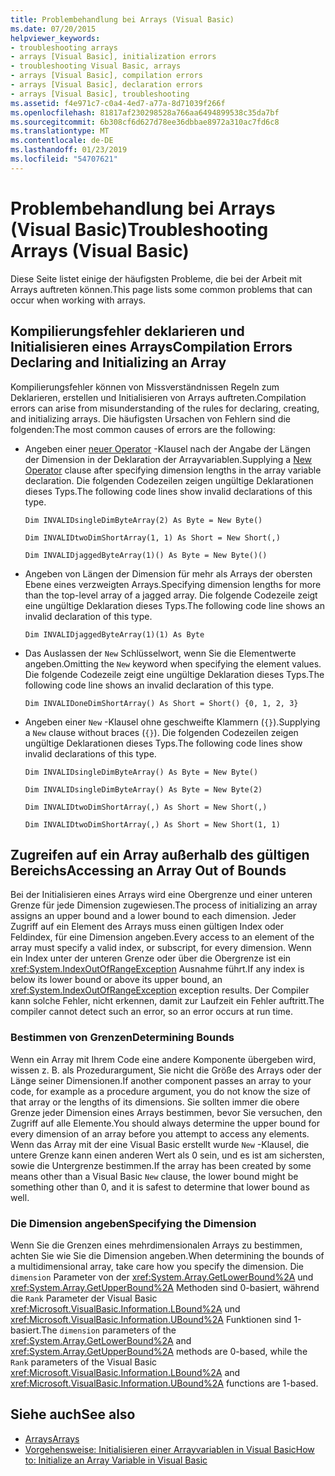 ```yaml
---
title: Problembehandlung bei Arrays (Visual Basic)
ms.date: 07/20/2015
helpviewer_keywords:
- troubleshooting arrays
- arrays [Visual Basic], initialization errors
- troubleshooting Visual Basic, arrays
- arrays [Visual Basic], compilation errors
- arrays [Visual Basic], declaration errors
- arrays [Visual Basic], troubleshooting
ms.assetid: f4e971c7-c0a4-4ed7-a77a-8d71039f266f
ms.openlocfilehash: 81817af230298528a766aa6494899538c35da7bf
ms.sourcegitcommit: 6b308cf6d627d78ee36dbbae8972a310ac7fd6c8
ms.translationtype: MT
ms.contentlocale: de-DE
ms.lasthandoff: 01/23/2019
ms.locfileid: "54707621"
---
```

# <a name="troubleshooting-arrays-visual-basic"></a><span data-ttu-id="6cd6a-102">Problembehandlung bei Arrays (Visual Basic)</span><span class="sxs-lookup"><span data-stu-id="6cd6a-102">Troubleshooting Arrays (Visual Basic)</span></span>
<span data-ttu-id="6cd6a-103">Diese Seite listet einige der häufigsten Probleme, die bei der Arbeit mit Arrays auftreten können.</span><span class="sxs-lookup"><span data-stu-id="6cd6a-103">This page lists some common problems that can occur when working with arrays.</span></span>  
  
## <a name="compilation-errors-declaring-and-initializing-an-array"></a><span data-ttu-id="6cd6a-104">Kompilierungsfehler deklarieren und Initialisieren eines Arrays</span><span class="sxs-lookup"><span data-stu-id="6cd6a-104">Compilation Errors Declaring and Initializing an Array</span></span>  
 <span data-ttu-id="6cd6a-105">Kompilierungsfehler können von Missverständnissen Regeln zum Deklarieren, erstellen und Initialisieren von Arrays auftreten.</span><span class="sxs-lookup"><span data-stu-id="6cd6a-105">Compilation errors can arise from misunderstanding of the rules for declaring, creating, and initializing arrays.</span></span> <span data-ttu-id="6cd6a-106">Die häufigsten Ursachen von Fehlern sind die folgenden:</span><span class="sxs-lookup"><span data-stu-id="6cd6a-106">The most common causes of errors are the following:</span></span>  
  
-   <span data-ttu-id="6cd6a-107">Angeben einer [neuer Operator](../../../../visual-basic/language-reference/operators/new-operator.md) -Klausel nach der Angabe der Längen der Dimension in der Deklaration der Arrayvariablen.</span><span class="sxs-lookup"><span data-stu-id="6cd6a-107">Supplying a [New Operator](../../../../visual-basic/language-reference/operators/new-operator.md) clause after specifying dimension lengths in the array variable declaration.</span></span> <span data-ttu-id="6cd6a-108">Die folgenden Codezeilen zeigen ungültige Deklarationen dieses Typs.</span><span class="sxs-lookup"><span data-stu-id="6cd6a-108">The following code lines show invalid declarations of this type.</span></span>  
  
     `Dim INVALIDsingleDimByteArray(2) As Byte = New Byte()`  
  
     `Dim INVALIDtwoDimShortArray(1, 1) As Short = New Short(,)`  
  
     `Dim INVALIDjaggedByteArray(1)() As Byte = New Byte()()`  
  
-   <span data-ttu-id="6cd6a-109">Angeben von Längen der Dimension für mehr als Arrays der obersten Ebene eines verzweigten Arrays.</span><span class="sxs-lookup"><span data-stu-id="6cd6a-109">Specifying dimension lengths for more than the top-level array of a jagged array.</span></span> <span data-ttu-id="6cd6a-110">Die folgende Codezeile zeigt eine ungültige Deklaration dieses Typs.</span><span class="sxs-lookup"><span data-stu-id="6cd6a-110">The following code line shows an invalid declaration of this type.</span></span>  
  
     `Dim INVALIDjaggedByteArray(1)(1) As Byte`  
  
-   <span data-ttu-id="6cd6a-111">Das Auslassen der `New` Schlüsselwort, wenn Sie die Elementwerte angeben.</span><span class="sxs-lookup"><span data-stu-id="6cd6a-111">Omitting the `New` keyword when specifying the element values.</span></span> <span data-ttu-id="6cd6a-112">Die folgende Codezeile zeigt eine ungültige Deklaration dieses Typs.</span><span class="sxs-lookup"><span data-stu-id="6cd6a-112">The following code line shows an invalid declaration of this type.</span></span>  
  
     `Dim INVALIDoneDimShortArray() As Short = Short() {0, 1, 2, 3}`  
  
-   <span data-ttu-id="6cd6a-113">Angeben einer `New` -Klausel ohne geschweifte Klammern (`{}`).</span><span class="sxs-lookup"><span data-stu-id="6cd6a-113">Supplying a `New` clause without braces (`{}`).</span></span> <span data-ttu-id="6cd6a-114">Die folgenden Codezeilen zeigen ungültige Deklarationen dieses Typs.</span><span class="sxs-lookup"><span data-stu-id="6cd6a-114">The following code lines show invalid declarations of this type.</span></span>  
  
     `Dim INVALIDsingleDimByteArray() As Byte = New Byte()`  
  
     `Dim INVALIDsingleDimByteArray() As Byte = New Byte(2)`  
  
     `Dim INVALIDtwoDimShortArray(,) As Short = New Short(,)`  
  
     `Dim INVALIDtwoDimShortArray(,) As Short = New Short(1, 1)`  
  
## <a name="accessing-an-array-out-of-bounds"></a><span data-ttu-id="6cd6a-115">Zugreifen auf ein Array außerhalb des gültigen Bereichs</span><span class="sxs-lookup"><span data-stu-id="6cd6a-115">Accessing an Array Out of Bounds</span></span>  
 <span data-ttu-id="6cd6a-116">Bei der Initialisieren eines Arrays wird eine Obergrenze und einer unteren Grenze für jede Dimension zugewiesen.</span><span class="sxs-lookup"><span data-stu-id="6cd6a-116">The process of initializing an array assigns an upper bound and a lower bound to each dimension.</span></span> <span data-ttu-id="6cd6a-117">Jeder Zugriff auf ein Element des Arrays muss einen gültigen Index oder Feldindex, für eine Dimension angeben.</span><span class="sxs-lookup"><span data-stu-id="6cd6a-117">Every access to an element of the array must specify a valid index, or subscript, for every dimension.</span></span> <span data-ttu-id="6cd6a-118">Wenn ein Index unter der unteren Grenze oder über die Obergrenze ist ein <xref:System.IndexOutOfRangeException> Ausnahme führt.</span><span class="sxs-lookup"><span data-stu-id="6cd6a-118">If any index is below its lower bound or above its upper bound, an <xref:System.IndexOutOfRangeException> exception results.</span></span> <span data-ttu-id="6cd6a-119">Der Compiler kann solche Fehler, nicht erkennen, damit zur Laufzeit ein Fehler auftritt.</span><span class="sxs-lookup"><span data-stu-id="6cd6a-119">The compiler cannot detect such an error, so an error occurs at run time.</span></span>  
  
### <a name="determining-bounds"></a><span data-ttu-id="6cd6a-120">Bestimmen von Grenzen</span><span class="sxs-lookup"><span data-stu-id="6cd6a-120">Determining Bounds</span></span>  
 <span data-ttu-id="6cd6a-121">Wenn ein Array mit Ihrem Code eine andere Komponente übergeben wird, wissen z. B. als Prozedurargument, Sie nicht die Größe des Arrays oder der Länge seiner Dimensionen.</span><span class="sxs-lookup"><span data-stu-id="6cd6a-121">If another component passes an array to your code, for example as a procedure argument, you do not know the size of that array or the lengths of its dimensions.</span></span> <span data-ttu-id="6cd6a-122">Sie sollten immer die obere Grenze jeder Dimension eines Arrays bestimmen, bevor Sie versuchen, den Zugriff auf alle Elemente.</span><span class="sxs-lookup"><span data-stu-id="6cd6a-122">You should always determine the upper bound for every dimension of an array before you attempt to access any elements.</span></span> <span data-ttu-id="6cd6a-123">Wenn das Array mit der eine Visual Basic erstellt wurde `New` -Klausel, die untere Grenze kann einen anderen Wert als 0 sein, und es ist am sichersten, sowie die Untergrenze bestimmen.</span><span class="sxs-lookup"><span data-stu-id="6cd6a-123">If the array has been created by some means other than a Visual Basic `New` clause, the lower bound might be something other than 0, and it is safest to determine that lower bound as well.</span></span>  
  
### <a name="specifying-the-dimension"></a><span data-ttu-id="6cd6a-124">Die Dimension angeben</span><span class="sxs-lookup"><span data-stu-id="6cd6a-124">Specifying the Dimension</span></span>  
 <span data-ttu-id="6cd6a-125">Wenn Sie die Grenzen eines mehrdimensionalen Arrays zu bestimmen, achten Sie wie Sie die Dimension angeben.</span><span class="sxs-lookup"><span data-stu-id="6cd6a-125">When determining the bounds of a multidimensional array, take care how you specify the dimension.</span></span> <span data-ttu-id="6cd6a-126">Die `dimension` Parameter von der <xref:System.Array.GetLowerBound%2A> und <xref:System.Array.GetUpperBound%2A> Methoden sind 0-basiert, während die `Rank` Parameter der Visual Basic <xref:Microsoft.VisualBasic.Information.LBound%2A> und <xref:Microsoft.VisualBasic.Information.UBound%2A> Funktionen sind 1-basiert.</span><span class="sxs-lookup"><span data-stu-id="6cd6a-126">The `dimension` parameters of the <xref:System.Array.GetLowerBound%2A> and <xref:System.Array.GetUpperBound%2A> methods are 0-based, while the `Rank` parameters of the Visual Basic <xref:Microsoft.VisualBasic.Information.LBound%2A> and <xref:Microsoft.VisualBasic.Information.UBound%2A> functions are 1-based.</span></span>  
  
## <a name="see-also"></a><span data-ttu-id="6cd6a-127">Siehe auch</span><span class="sxs-lookup"><span data-stu-id="6cd6a-127">See also</span></span>
- [<span data-ttu-id="6cd6a-128">Arrays</span><span class="sxs-lookup"><span data-stu-id="6cd6a-128">Arrays</span></span>](../../../../visual-basic/programming-guide/language-features/arrays/index.md)
- [<span data-ttu-id="6cd6a-129">Vorgehensweise: Initialisieren einer Arrayvariablen in Visual Basic</span><span class="sxs-lookup"><span data-stu-id="6cd6a-129">How to: Initialize an Array Variable in Visual Basic</span></span>](../../../../visual-basic/programming-guide/language-features/arrays/how-to-initialize-an-array-variable.md)
